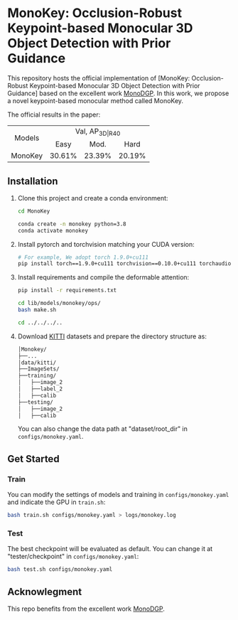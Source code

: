 # MonoKey: Occlusion-Robust Keypoint-based Monocular 3D Object Detection with Prior Guidance


This repository hosts the official implementation of [MonoKey: Occlusion-Robust Keypoint-based Monocular 3D Object Detection with Prior Guidance] based on the excellent work [MonoDGP](https://github.com/PuFanqi23/MonoDGP). In this work, we propose a novel keypoint-based monocular method called MonoKey.


The official results in the paper:

<table>
    <tr>
        <td rowspan="2",div align="center">Models</td>
        <td colspan="3",div align="center">Val, AP<sub>3D|R40</sub></td>   
    </tr>
    <tr>
        <td div align="center">Easy</td> 
        <td div align="center">Mod.</td> 
        <td div align="center">Hard</td> 
    </tr>
    <tr>
        <td rowspan="4",div align="center">MonoKey</td>
        <td div align="center">30.61%</td> 
        <td div align="center">23.39%</td> 
        <td div align="center">20.19%</td> 
    </tr>  
</table>



## Installation
1. Clone this project and create a conda environment:
    ```bash
    cd MonoKey

    conda create -n monokey python=3.8
    conda activate monokey
    ```
    
2. Install pytorch and torchvision matching your CUDA version:
    ```bash
    # For example, We adopt torch 1.9.0+cu111
    pip install torch==1.9.0+cu111 torchvision==0.10.0+cu111 torchaudio==0.9.0 -f https://download.pytorch.org/whl/torch_stable.html
    ```
    
3. Install requirements and compile the deformable attention:
    ```bash
    pip install -r requirements.txt

    cd lib/models/monokey/ops/
    bash make.sh
    
    cd ../../../..
    ```
 
4. Download [KITTI](http://www.cvlibs.net/datasets/kitti/eval_object.php?obj_benchmark=3d) datasets and prepare the directory structure as:
    ```bash
    │Monokey/
    ├──...
    │data/kitti/
    ├──ImageSets/
    ├──training/
    │   ├──image_2
    │   ├──label_2
    │   ├──calib
    ├──testing/
    │   ├──image_2
    │   ├──calib
    ```
    You can also change the data path at "dataset/root_dir" in `configs/monokey.yaml`.
    
## Get Started

### Train
You can modify the settings of models and training in `configs/monokey.yaml` and indicate the GPU in `train.sh`:
  ```bash
  bash train.sh configs/monokey.yaml > logs/monokey.log
  ```
### Test
The best checkpoint will be evaluated as default. You can change it at "tester/checkpoint" in `configs/monokey.yaml`:
  ```bash
  bash test.sh configs/monokey.yaml
  ```

## Acknowlegment
This repo benefits from the excellent work [MonoDGP](https://github.com/PuFanqi23/MonoDGP).
